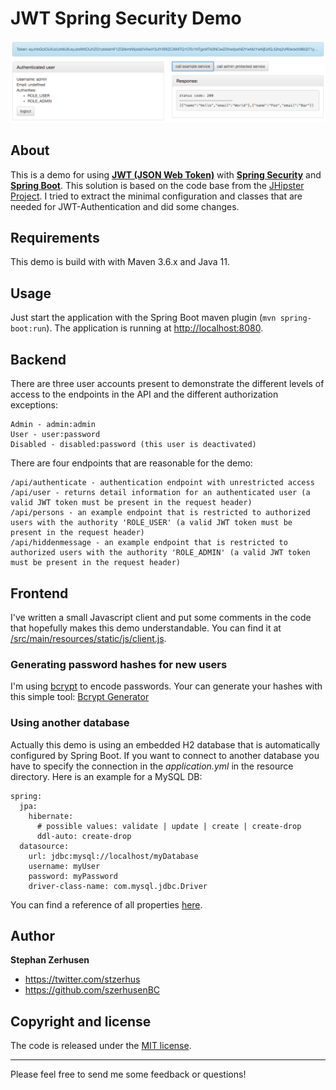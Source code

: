 # JWT Spring Security Demo

![Screenshot from running application](etc/screenshot-jwt-spring-security-demo.png?raw=true "Screenshot JWT Spring Security Demo")

## About
This is a demo for using **[JWT (JSON Web Token)](https://jwt.io)** with **[Spring Security](https://spring.io/projects/spring-security)** and
**[Spring Boot](https://spring.io/projects/spring-boot)**. This solution is based on the code base from the [JHipster Project](https://www.jhipster.tech/).
I tried to extract the minimal configuration and classes that are needed for JWT-Authentication and did some changes.

## Requirements
This demo is build with with Maven 3.6.x and Java 11.

## Usage
Just start the application with the Spring Boot maven plugin (`mvn spring-boot:run`). The application is
running at [http://localhost:8080](http://localhost:8080).

## Backend
There are three user accounts present to demonstrate the different levels of access to the endpoints in
the API and the different authorization exceptions:
```
Admin - admin:admin
User - user:password
Disabled - disabled:password (this user is deactivated)
```

There are four endpoints that are reasonable for the demo:
```
/api/authenticate - authentication endpoint with unrestricted access
/api/user - returns detail information for an authenticated user (a valid JWT token must be present in the request header)
/api/persons - an example endpoint that is restricted to authorized users with the authority 'ROLE_USER' (a valid JWT token must be present in the request header)
/api/hiddenmessage - an example endpoint that is restricted to authorized users with the authority 'ROLE_ADMIN' (a valid JWT token must be present in the request header)
```

## Frontend
I've written a small Javascript client and put some comments in the code that hopefully makes this demo understandable.
You can find it at [/src/main/resources/static/js/client.js](/src/main/resources/static/js/client.js).

### Generating password hashes for new users

I'm using [bcrypt](https://en.wikipedia.org/wiki/Bcrypt) to encode passwords. Your can generate your hashes with this simple tool: [Bcrypt Generator](https://www.bcrypt-generator.com)

### Using another database

Actually this demo is using an embedded H2 database that is automatically configured by Spring Boot. If you want to connect 
to another database you have to specify the connection in the *application.yml* in the resource directory. Here is an example for a MySQL DB:

```
spring:
  jpa:
    hibernate:
      # possible values: validate | update | create | create-drop
      ddl-auto: create-drop
  datasource:
    url: jdbc:mysql://localhost/myDatabase
    username: myUser
    password: myPassword
    driver-class-name: com.mysql.jdbc.Driver
```

You can find a reference of all properties [here](http://docs.spring.io/spring-boot/docs/current/reference/html/common-application-properties.html).

## Author

**Stephan Zerhusen**

* <https://twitter.com/stzerhus>
* <https://github.com/szerhusenBC>

## Copyright and license

The code is released under the [MIT license](LICENSE?raw=true).

---------------------------------------

Please feel free to send me some feedback or questions!
